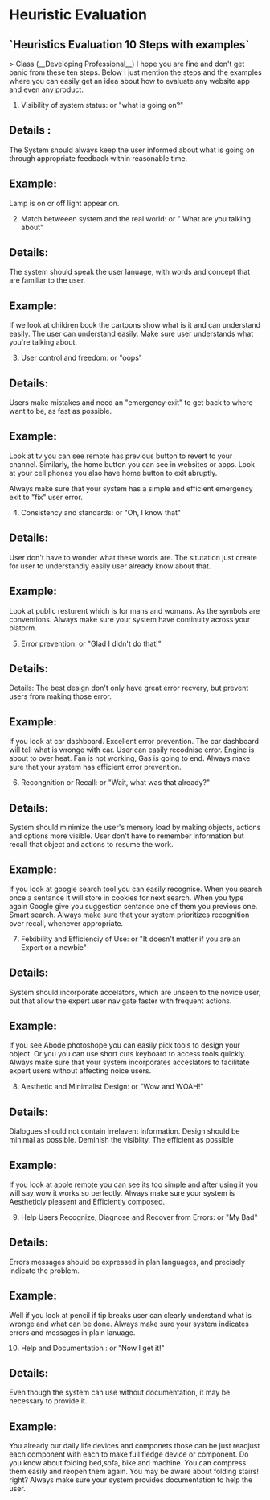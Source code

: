 <h1>Heuristic Evaluation </h1>
<h2>`Heuristics Evaluation 10 Steps with examples` </h2>
> Class (__Developing Professional__) I hope you are fine and don't get panic  from these ten steps. Below I just mention the steps and the examples where you can easily get an idea about how to evaluate any website app and even any product. 

1. Visibility of system status: or "what is going on?"
## Details :
The System should always keep  the user informed about what is going on through appropriate feedback
within  reasonable time.
## Example: 
Lamp is on or off light appear on.

2. Match betweeen system and the real world: or " What are you talking about"
## Details:
The system should speak the user lanuage, with words and concept that are familiar to the user.
## Example:
If we look at children book the cartoons show what is it and can understand easily. The user can 
understand easily. Make sure user understands what you're talking about.

3. User control and freedom: or "oops"
## Details:
Users make mistakes and need an "emergency exit" to get back to where want to be, as fast as possible.
## Example:
Look at tv you can see remote has previous button to revert to your channel. Similarly, the home button 
you can see in websites or apps. Look at your cell phones you also have home button to exit abruptly.

Always make sure that your system has a simple and efficient  emergency exit to "fix" user error.

4. Consistency and standards: or "Oh, I know that"
## Details:
User don't have to wonder what these words are. The situtation just create for user to understandly easily user
already know about that. 
## Example:
Look at public resturent which is for mans and womans. As the symbols are conventions.
Always make sure your system have continuity across your platorm. 

5. Error prevention:  or "Glad I didn't do that!"
## Details:
Details:
The best design don't only have great error recvery, but prevent users from making those error.
## Example:
If you look at car dashboard. Excellent error prevention. The car dashboard will tell what is wronge with car.
User can easily recodnise error. Engine is about to over heat. Fan is not working, Gas is going to end.
Always make sure that your system has efficient error prevention.

6. Recongnition or Recall: or "Wait, what was that already?"
## Details:
System should minimize  the user's memory load by making objects, actions and options more visible.
User don't have to remember information but recall that object and actions to resume the work.
## Example:
If you look at google  search tool you can easily recognise. When you search once a sentance it will store in cookies for next search. When you type again Google give you suggestion sentance one of them you previous one. Smart search.
Always make sure that your system prioritizes recognition over recall, whenever appropriate.


7. Felxibility and Efficienciy of Use: or "It doesn't matter if you are an Expert  or a newbie"

## Details: 
System should incorporate accelators, which are unseen to the novice user, but that allow the expert user navigate faster with frequent actions. 
## Example:
If you see Abode photoshope you can easily pick tools to design your object. Or you you can use short cuts keyboard 
to access tools quickly.  
Always make sure that your system incorporates acceslators to facilitate expert users without affecting noice users.

8. Aesthetic and Minimalist Design: or "Wow and WOAH!"

## Details: 
Dialogues should not contain irrelavent information. Design should be minimal as possible. Deminish the visiblity.
The efficient as possible
## Example:
If you look at apple remote you can see its too simple and after using it you will say wow it works so perfectly.
Always make sure your system is Aestheticly pleasent and Efficiently composed.


9. Help Users Recognize, Diagnose and Recover from Errors: or "My Bad"

## Details:
Errors messages should be expressed in plan languages, and precisely indicate the problem.
## Example:
Well if you look at pencil if tip breaks user can clearly understand what is wronge and what can be done.
Always make sure your system indicates errors and messages in plain lanuage.

10. Help and Documentation : or "Now I get it!"

## Details:
Even though the system can use without documentation, it may be necessary to  provide it.

## Example:
You already our daily life devices and componets those can be just readjust each component with each to make full fledge device or component. Do you know about folding bed,sofa, bike and machine. You can compress them easily and reopen them again.
You may be aware about folding stairs! right?
Always make sure your system provides documentation to help the user.


